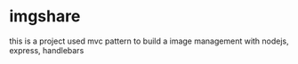 # imgshare
this is a project used mvc pattern to build a image management with nodejs, express, handlebars
